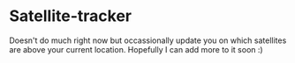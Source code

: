# Satellite-tracker

Doesn't do much right now but occassionally update you on which satellites are above your current location. Hopefully I can add more to it soon :)
